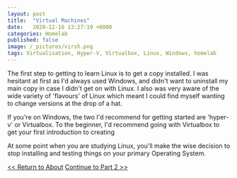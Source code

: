 ```yaml
---
layout: post
title:  "Virtual Machines"
date:   2020-12-16 13:27:19 +0000
categories: Homelab
published: false
image: /_pictures/virsh.png
tags: Virtualisation, Hyper-V, Virtualbox, Linux, Windows, homelab
---
```

The first step to getting to learn Linux is to get a copy installed. I was
hesitant at first as I'd always used Windows, and didn't want to uninstall
my main copy in case I didn't get on with Linux. I also was very aware of the wide
variety of 'flavours' of Linux which meant I could find myself wanting to change
versions at the drop of a hat.

If you're on Windows, the two I'd recommend for getting started are 'hyper-v'
or Virtualbox. To the beginner, I'd recommend going with Virtualbox to get
your first introduction to creating

At some point when you are studying Linux, you'll make the wise decision to
stop installing and testing things on your primary Operating System.  

<div><a id="l" href="/about"><< Return to About</a>&nbsp;<a id="r" href="/mystory/part2">Continue to Part 2 >></a></div>
<br>
